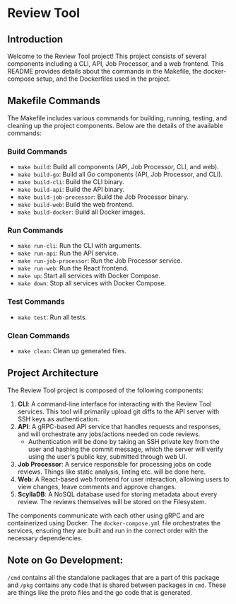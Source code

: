 # Review Tool

## Introduction

Welcome to the Review Tool project! This project consists of several components including a CLI, API, Job Processor, and a web frontend. This README provides details about the commands in the Makefile, the docker-compose setup, and the Dockerfiles used in the project.

## Makefile Commands

The Makefile includes various commands for building, running, testing, and cleaning up the project components. Below are the details of the available commands:

### Build Commands

- `make build`: Build all components (API, Job Processor, CLI, and web).
- `make build-go`: Build all Go components (API, Job Processor, and CLI).
- `make build-cli`: Build the CLI binary.
- `make build-api`: Build the API binary.
- `make build-job-processor`: Build the Job Processor binary.
- `make build-web`: Build the web frontend.
- `make build-docker`: Build all Docker images.

### Run Commands

- `make run-cli`: Run the CLI with arguments.
- `make run-api`: Run the API service.
- `make run-job-processor`: Run the Job Processor service.
- `make run-web`: Run the React frontend.
- `make up`: Start all services with Docker Compose.
- `make down`: Stop all services with Docker Compose.

### Test Commands

- `make test`: Run all tests.

### Clean Commands

- `make clean`: Clean up generated files.

## Project Architecture

The Review Tool project is composed of the following components:

1. **CLI**: A command-line interface for interacting with the Review Tool services. This tool will primarily upload git diffs to the API server with SSH keys as authentication. 
2. **API**: A gRPC-based API service that handles requests and responses, and will orchestrate any jobs/actions needed on code reviews.
    - Authentication will be done by taking an SSH private key from the user and hashing the commit message, which the server will verify using the user's public key, submitted
    through web UI.
3. **Job Processor**: A service responsible for processing jobs on code reviews. Things like static analysis, linting etc. will be done here.
4. **Web**: A React-based web frontend for user interaction, allowing users to view changes, leave comments and approve changes.
5. **ScyllaDB**: A NoSQL database used for storing metadata about every review. The reviews themselves will be stored on the Filesystem.

The components communicate with each other using gRPC and are containerized using Docker. The `docker-compose.yml` file orchestrates the services, ensuring they are built and run in the correct order with the necessary dependencies.

## Note on Go Development:
`/cmd` contains all the standalone packages that are a part of this package and `/pkg` contains any code that is shared between packages in `cmd`. These are things like the proto files
and the go code that is generated. 
